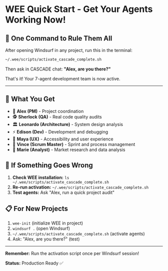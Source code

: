 # WEE Quick Start - Get Your Agents Working Now!

## 🚀 One Command to Rule Them All

After opening Windsurf in any project, run this in the terminal:

```bash
~/.wee/scripts/activate_cascade_complete.sh
```

Then ask in CASCADE chat: **"Alex, are you there?"**

That's it! Your 7-agent development team is now active.

---

## 🎯 What You Get

- 👑 **Alex (PM)** - Project coordination
- 🕵️ **Sherlock (QA)** - Real code quality audits  
- 🏛️ **Leonardo (Architecture)** - System design analysis
- ⚡ **Edison (Dev)** - Development and debugging
- 🎨 **Maya (UX)** - Accessibility and user experience
- 🏈 **Vince (Scrum Master)** - Sprint and process management
- 🔬 **Marie (Analyst)** - Market research and data analysis

## 🔧 If Something Goes Wrong

1. **Check WEE installation:** `ls ~/.wee/scripts/activate_cascade_complete.sh`
2. **Re-run activation:** `~/.wee/scripts/activate_cascade_complete.sh`
3. **Test agents:** Ask "Alex, run a quick project audit"

## 📋 For New Projects

1. `wee-init` (initialize WEE in project)
2. `windsurf .` (open Windsurf)
3. `~/.wee/scripts/activate_cascade_complete.sh` (activate agents)
4. Ask: "Alex, are you there?" (test)

---

**Remember:** Run the activation script once per Windsurf session!

**Status:** Production Ready ✅
